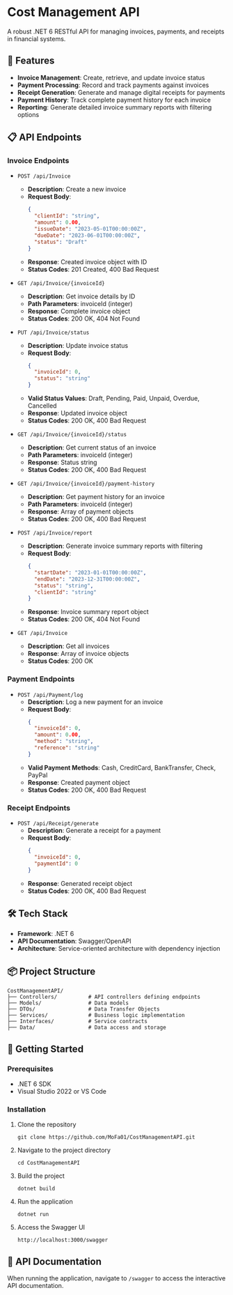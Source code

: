 # Cost Management API

A robust .NET 6 RESTful API for managing invoices, payments, and receipts in financial systems.

## 🚀 Features

- **Invoice Management**: Create, retrieve, and update invoice status
- **Payment Processing**: Record and track payments against invoices
- **Receipt Generation**: Generate and manage digital receipts for payments
- **Payment History**: Track complete payment history for each invoice
- **Reporting**: Generate detailed invoice summary reports with filtering options

## 📋 API Endpoints

### Invoice Endpoints

- `POST /api/Invoice`
  - **Description**: Create a new invoice
  - **Request Body**: 
    ```json
    {
      "clientId": "string",
      "amount": 0.00,
      "issueDate": "2023-05-01T00:00:00Z",
      "dueDate": "2023-06-01T00:00:00Z",
      "status": "Draft"
    }
    ```
  - **Response**: Created invoice object with ID
  - **Status Codes**: 201 Created, 400 Bad Request

- `GET /api/Invoice/{invoiceId}`
  - **Description**: Get invoice details by ID
  - **Path Parameters**: invoiceId (integer)
  - **Response**: Complete invoice object
  - **Status Codes**: 200 OK, 404 Not Found

- `PUT /api/Invoice/status`
  - **Description**: Update invoice status
  - **Request Body**: 
    ```json
    {
      "invoiceId": 0,
      "status": "string"
    }
    ```
  - **Valid Status Values**: Draft, Pending, Paid, Unpaid, Overdue, Cancelled
  - **Response**: Updated invoice object
  - **Status Codes**: 200 OK, 400 Bad Request

- `GET /api/Invoice/{invoiceId}/status`
  - **Description**: Get current status of an invoice
  - **Path Parameters**: invoiceId (integer)
  - **Response**: Status string
  - **Status Codes**: 200 OK, 400 Bad Request

- `GET /api/Invoice/{invoiceId}/payment-history`
  - **Description**: Get payment history for an invoice
  - **Path Parameters**: invoiceId (integer)
  - **Response**: Array of payment objects
  - **Status Codes**: 200 OK, 400 Bad Request

- `POST /api/Invoice/report`
  - **Description**: Generate invoice summary reports with filtering
  - **Request Body**: 
    ```json
    {
      "startDate": "2023-01-01T00:00:00Z",
      "endDate": "2023-12-31T00:00:00Z",
      "status": "string",
      "clientId": "string"
    }
    ```
  - **Response**: Invoice summary report object
  - **Status Codes**: 200 OK, 404 Not Found

- `GET /api/Invoice`
  - **Description**: Get all invoices
  - **Response**: Array of invoice objects
  - **Status Codes**: 200 OK

### Payment Endpoints

- `POST /api/Payment/log`
  - **Description**: Log a new payment for an invoice
  - **Request Body**: 
    ```json
    {
      "invoiceId": 0,
      "amount": 0.00,
      "method": "string",
      "reference": "string"
    }
    ```
  - **Valid Payment Methods**: Cash, CreditCard, BankTransfer, Check, PayPal
  - **Response**: Created payment object
  - **Status Codes**: 200 OK, 400 Bad Request

### Receipt Endpoints

- `POST /api/Receipt/generate`
  - **Description**: Generate a receipt for a payment
  - **Request Body**: 
    ```json
    {
      "invoiceId": 0,
      "paymentId": 0
    }
    ```
  - **Response**: Generated receipt object
  - **Status Codes**: 200 OK, 400 Bad Request

## 🛠️ Tech Stack

- **Framework**: .NET 6
- **API Documentation**: Swagger/OpenAPI
- **Architecture**: Service-oriented architecture with dependency injection

## 📦 Project Structure

```
CostManagementAPI/
├── Controllers/          # API controllers defining endpoints
├── Models/               # Data models
├── DTOs/                 # Data Transfer Objects
├── Services/             # Business logic implementation
├── Interfaces/           # Service contracts
├── Data/                 # Data access and storage
```

## 🔧 Getting Started

### Prerequisites

- .NET 6 SDK
- Visual Studio 2022 or VS Code

### Installation

1. Clone the repository
   ```
   git clone https://github.com/MoFa01/CostManagementAPI.git
   ```

2. Navigate to the project directory
   ```
   cd CostManagementAPI
   ```

3. Build the project
   ```
   dotnet build
   ```

4. Run the application
   ```
   dotnet run
   ```

5. Access the Swagger UI
   ```
   http://localhost:3000/swagger
   ```



## 📄 API Documentation

When running the application, navigate to `/swagger` to access the interactive API documentation.

